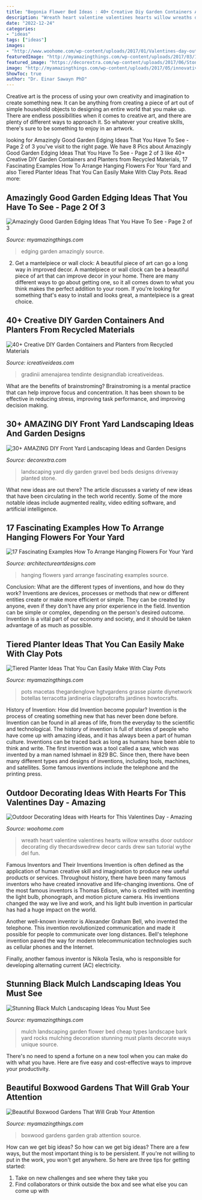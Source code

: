 ```yaml
---
title: "Begonia Flower Bed Ideas : 40+ Creative Diy Garden Containers And Planters From Recycled Materials"
description: "Wreath heart valentine valentines hearts willow wreaths door outdoor decorating diy thecardswedrew decor cards drew san tutorial wythe del fun"
date: "2022-12-24"
categories:
- "ideas"
tags: ["ideas"]
images:
- "http://www.woohome.com/wp-content/uploads/2017/01/Valentines-day-outdoor-decor-16.jpg"
featuredImage: "http://myamazingthings.com/wp-content/uploads/2017/03/17-Simple-and-Cheap-Garden-Edging-Ideas-For-Your-Garden-4.jpg"
featured_image: "https://decorextra.com/wp-content/uploads/2017/06/Stone-Gravel-Planted-Beds-Front-Yard-Landscaping-Ideas-and-projects.jpg"
image: "http://myamazingthings.com/wp-content/uploads/2017/05/innovative-landscaping-mulch-ideas-two-mulch-landscaping-types-design-ideas-amp-decors.jpg"
ShowToc: true
author: "Dr. Einar Sawayn PhD"
---
```



Creative art is the process of using your own creativity and imagination to create something new. It can be anything from creating a piece of art out of simple household objects to designing an entire world that you make up. There are endless possibilities when it comes to creative art, and there are plenty of different ways to approach it. So whatever your creative skills, there's sure to be something to enjoy in an artwork.

	

		
looking for Amazingly Good Garden Edging Ideas That You Have To See - Page 2 of 3 you've visit to the right page. We have 8 Pics about Amazingly Good Garden Edging Ideas That You Have To See - Page 2 of 3 like 40+ Creative DIY Garden Containers and Planters from Recycled Materials, 17 Fascinating Examples How To Arrange Hanging Flowers For Your Yard and also Tiered Planter Ideas That You Can Easily Make With Clay Pots. Read more:
		
    
## Amazingly Good Garden Edging Ideas That You Have To See - Page 2 Of 3

<img loading=lazy src="http://myamazingthings.com/wp-content/uploads/2017/03/17-Simple-and-Cheap-Garden-Edging-Ideas-For-Your-Garden-4.jpg" onerror="this.onerror=null;this.src='https://tse1.mm.bing.net/th?id=OIP.sYG2gEoBHekT3l1GoFe03wHaLH&amp;pid=15.1';" alt="Amazingly Good Garden Edging Ideas That You Have To See - Page 2 of 3">

_Source: myamazingthings.com_

>edging garden amazingly source. 

	

2. Get a mantelpiece or wall clock: A beautiful piece of art can go a long way in improved decor.
A mantelpiece or wall clock can be a beautiful piece of art that can improve decor in your home. There are many different ways to go about getting one, so it all comes down to what you think makes the perfect addition to your room. If you're looking for something that's easy to install and looks great, a mantelpiece is a great choice.

    
## 40+ Creative DIY Garden Containers And Planters From Recycled Materials

<img loading=lazy src="https://www.icreativeideas.com/wp-content/uploads/2015/02/40-Creative-DIY-Garden-Containers-and-Planters-from-Recycled-Materials-ttt3.jpg" onerror="this.onerror=null;this.src='https://tse4.mm.bing.net/th?id=OIP.x8gHxSLXYHVUsJpfSYmZEwHaD2&amp;pid=15.1';" alt="40+ Creative DIY Garden Containers and Planters from Recycled Materials">

_Source: icreativeideas.com_

>gradinii amenajarea tendinte designandlab icreativeideas. 

	

What are the benefits of brainstroming?
Brainstroming is a mental practice that can help improve focus and concentration. It has been shown to be effective in reducing stress, improving task performance, and improving decision making.

    
## 30+ AMAZING DIY Front Yard Landscaping Ideas And Garden Designs

<img loading=lazy src="https://decorextra.com/wp-content/uploads/2017/06/Stone-Gravel-Planted-Beds-Front-Yard-Landscaping-Ideas-and-projects.jpg" onerror="this.onerror=null;this.src='https://tse1.mm.bing.net/th?id=OIP.bqxpRu-57X5KcTONsMMtcAHaLH&amp;pid=15.1';" alt="30+ AMAZING DIY Front Yard Landscaping Ideas and Garden Designs">

_Source: decorextra.com_

>landscaping yard diy garden gravel bed beds designs driveway planted stone. 

	

What new ideas are out there?
The article discusses a variety of new ideas that have been circulating in the tech world recently. Some of the more notable ideas include augmented reality, video editing software, and artificial intelligence.

    
## 17 Fascinating Examples How To Arrange Hanging Flowers For Your Yard

<img loading=lazy src="https://www.architectureartdesigns.com/wp-content/uploads/2016/08/16-34.jpg" onerror="this.onerror=null;this.src='https://tse4.mm.bing.net/th?id=OIP.RxJRx-jbYwUGrhjQEXAwogHaLH&amp;pid=15.1';" alt="17 Fascinating Examples How To Arrange Hanging Flowers For Your Yard">

_Source: architectureartdesigns.com_

>hanging flowers yard arrange fascinating examples source. 

	

Conclusion: What are the different types of inventions, and how do they work?
Inventions are devices, processes or methods that new or different entities create or make more efficient or simple. They can be created by anyone, even if they don't have any prior experience in the field. Invention can be simple or complex, depending on the person's desired outcome. Invention is a vital part of our economy and society, and it should be taken advantage of as much as possible.

    
## Tiered Planter Ideas That You Can Easily Make With Clay Pots

<img loading=lazy src="https://myamazingthings.com/wp-content/uploads/2017/07/clay-pot-ideas-5.jpeg" onerror="this.onerror=null;this.src='https://tse4.mm.bing.net/th?id=OIP.E8Wz8UGR_xs_H9BitXGH0QHaLH&amp;pid=15.1';" alt="Tiered Planter Ideas That You Can Easily Make With Clay Pots">

_Source: myamazingthings.com_

>pots macetas thegardenglove hgtvgardens grasse piante diynetwork botellas terracotta jardineria claypotcrafts jardines howtocrafts. 

	

History of Invention: How did Invention become popular?
Invention is the process of creating something new that has never been done before. Invention can be found in all areas of life, from the everyday to the scientific and technological. The history of invention is full of stories of people who have come up with amazing ideas, and it has always been a part of human culture. Inventions can be traced back as long as humans have been able to think and write. The first invention was a tool called a saw, which was invented by a man named Ishmael in 829 BC. Since then, there have been many different types and designs of inventions, including tools, machines, and satellites. Some famous inventions include the telephone and the printing press.

    
## Outdoor Decorating Ideas With Hearts For This Valentines Day - Amazing

<img loading=lazy src="http://www.woohome.com/wp-content/uploads/2017/01/Valentines-day-outdoor-decor-16.jpg" onerror="this.onerror=null;this.src='https://tse3.mm.bing.net/th?id=OIP.Fjf8lZi04QSGieVgoioWRAHaKq&amp;pid=15.1';" alt="Outdoor Decorating Ideas with Hearts for This Valentines Day - Amazing">

_Source: woohome.com_

>wreath heart valentine valentines hearts willow wreaths door outdoor decorating diy thecardswedrew decor cards drew san tutorial wythe del fun. 

	

Famous Inventors and Their Inventions
Invention is often defined as the application of human creative skill and imagination to produce new useful products or services. Throughout history, there have been many famous inventors who have created innovative and life-changing inventions.
One of the most famous inventors is Thomas Edison, who is credited with inventing the light bulb, phonograph, and motion picture camera. His inventions changed the way we live and work, and his light bulb invention in particular has had a huge impact on the world.

Another well-known inventor is Alexander Graham Bell, who invented the telephone. This invention revolutionized communication and made it possible for people to communicate over long distances. Bell's telephone invention paved the way for modern telecommunication technologies such as cellular phones and the Internet.

Finally, another famous inventor is Nikola Tesla, who is responsible for developing alternating current (AC) electricity.

    
## Stunning Black Mulch Landscaping Ideas You Must See

<img loading=lazy src="http://myamazingthings.com/wp-content/uploads/2017/05/innovative-landscaping-mulch-ideas-two-mulch-landscaping-types-design-ideas-amp-decors.jpg" onerror="this.onerror=null;this.src='https://tse4.mm.bing.net/th?id=OIP.MAKm19OfrsWGI5dBfgiCiQHaGj&amp;pid=15.1';" alt="Stunning Black Mulch Landscaping Ideas You Must See">

_Source: myamazingthings.com_

>mulch landscaping garden flower bed cheap types landscape bark yard rocks mulching decoration stunning must plants decorate ways unique source. 

	

There's no need to spend a fortune on a new tool when you can make do with what you have. Here are five easy and cost-effective ways to improve your productivity.

    
## Beautiful Boxwood Gardens That Will Grab Your Attention

<img loading=lazy src="https://myamazingthings.com/wp-content/uploads/2017/04/garden-2.jpg" onerror="this.onerror=null;this.src='https://tse4.mm.bing.net/th?id=OIP.xPH2WRd6ihfVvJ6LhPzK2wC7FN&amp;pid=15.1';" alt="Beautiful Boxwood Gardens That Will Grab Your Attention">

_Source: myamazingthings.com_

>boxwood gardens garden grab attention source. 

	

How can we get big ideas?
So how can we get big ideas? There are a few ways, but the most important thing is to be persistent. If you're not willing to put in the work, you won't get anywhere. So here are three tips for getting started: 
1. Take on new challenges and see where they take you 
2. Find collaborators or think outside the box and see what else you can come up with 

